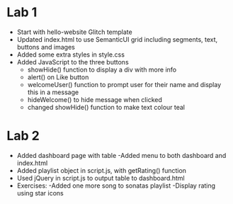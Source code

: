 # Lab 1

- Start with hello-website Glitch template
- Updated index.html to use SemanticUI grid including segments, text, buttons and images
- Added some extra styles in style.css
- Added JavaScript to the three buttons
  - showHide() function to display a div with more info
  - alert() on Like button
  - welcomeUser() function to prompt user for their name and display this in a message
  - hideWelcome() to hide message when clicked
  - changed showHide() function to make text colour teal

# Lab 2

- Added dashboard page with table
  -Added menu to both dashboard and index.html
- Added playlist object in script.js, with getRating() function
- Used jQuery in script.js to output table to dashboard.html
- Exercises:
  -Added one more song to sonatas playlist
  -Display rating using star icons
